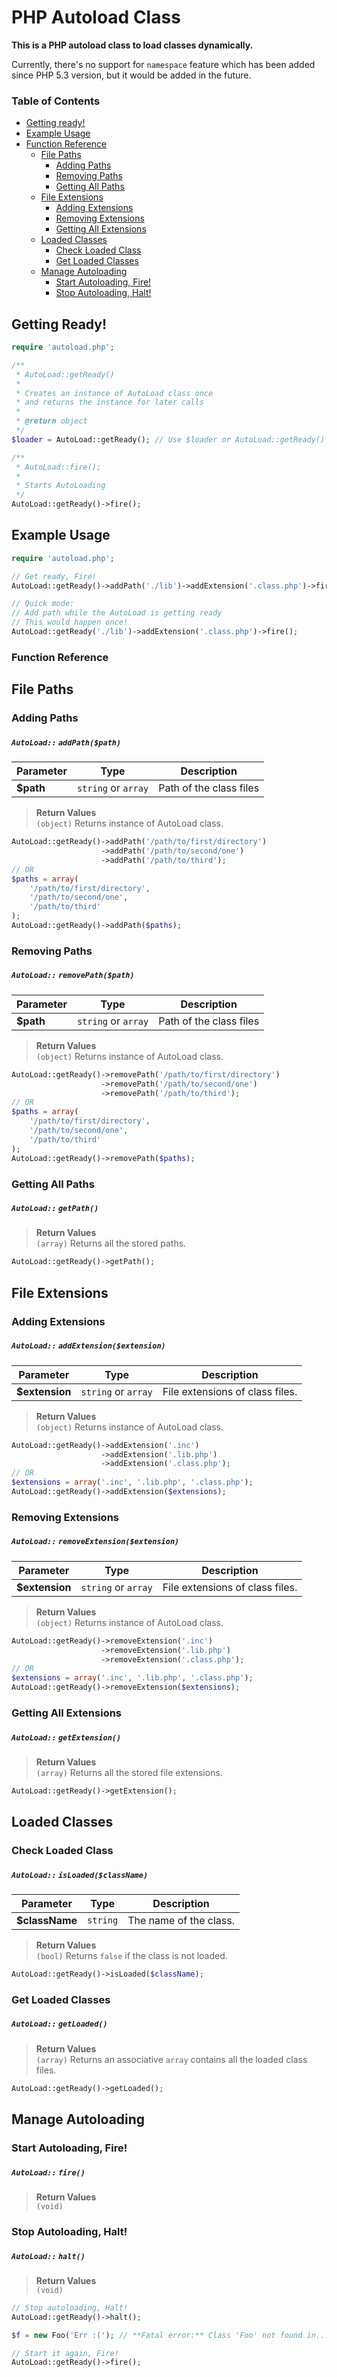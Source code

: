 PHP Autoload Class
==================

**This is a PHP autoload class to load classes dynamically.**

Currently, there's no support for `namespace` feature which has been added since PHP 5.3 version, but it would be added in the future.

### Table of Contents

- [Getting ready!](#getting-ready)
- [Example Usage](#example-usage)
- [Function Reference](#function-reference)
    - [File Paths](#file-paths)
        - [Adding Paths](#adding-paths)
        - [Removing Paths](#removing-paths)
        - [Getting All Paths](#getting-all-paths)
    - [File Extensions](#file-extensions)
        - [Adding Extensions](#adding-extensions)
        - [Removing Extensions](#removing-extensions)
        - [Getting All Extensions](#getting-all-extensions)
    - [Loaded Classes](#loaded-classes)
        - [Check Loaded Class](#check-loaded-class)
        - [Get Loaded Classes](#get-loaded-classes)
    - [Manage Autoloading](#manage-autoloading)
        - [Start Autoloading, Fire!](#start-autoloading-fire)
        - [Stop Autoloading, Halt!](#stop-autoloading-halt)

Getting Ready!
--------------------

```PHP
require 'autoload.php';

/**
 * AutoLoad::getReady()
 * 
 * Creates an instance of AutoLoad class once
 * and returns the instance for later calls
 *
 * @return object
 */
$loader = AutoLoad::getReady(); // Use $loader or AutoLoad::getReady() itself.

/**
 * AutoLoad::fire();
 *
 * Starts AutoLoading
 */
AutoLoad::getReady()->fire();
```

Example Usage
-------------

```PHP
require 'autoload.php';

// Get ready, Fire!
AutoLoad::getReady()->addPath('./lib')->addExtension('.class.php')->fire();

// Quick mode:
// Add path while the AutoLoad is getting ready
// This would happen once!
AutoLoad::getReady('./lib')->addExtension('.class.php')->fire();
```

### Function Reference

File Paths
----------
### Adding Paths
##### <i>`AutoLoad::`</i> `addPath($path)`

Parameter | Type | Description
--- | --- | ---
**$path** | `string` or `array` | Path of the class files

> **Return Values**   
> `(object)` Returns instance of AutoLoad class.

```PHP
AutoLoad::getReady()->addPath('/path/to/first/directory')
                    ->addPath('/path/to/second/one')
                    ->addPath('/path/to/third');
// OR
$paths = array(
    '/path/to/first/directory',
    '/path/to/second/one',
    '/path/to/third'
);
AutoLoad::getReady()->addPath($paths);
```

### Removing Paths
##### <i>`AutoLoad::`</i> `removePath($path)`

Parameter | Type | Description
--- | --- | ---
**$path** | `string` or `array` | Path of the class files

> **Return Values**   
> `(object)` Returns instance of AutoLoad class.

```PHP
AutoLoad::getReady()->removePath('/path/to/first/directory')
                    ->removePath('/path/to/second/one')
                    ->removePath('/path/to/third');
// OR
$paths = array(
    '/path/to/first/directory',
    '/path/to/second/one',
    '/path/to/third'
);
AutoLoad::getReady()->removePath($paths);
```

### Getting All Paths
##### <i>`AutoLoad::`</i> `getPath()`

> **Return Values**   
> `(array)` Returns all the stored paths.

```PHP
AutoLoad::getReady()->getPath();
```

File Extensions
---------------
### Adding Extensions
##### <i>`AutoLoad::`</i> `addExtension($extension)`

Parameter | Type | Description
--- | --- | ---
**$extension** | `string` or `array` | File extensions of class files.

> **Return Values**   
> `(object)` Returns instance of AutoLoad class.

```PHP
AutoLoad::getReady()->addExtension('.inc')
                    ->addExtension('.lib.php')
                    ->addExtension('.class.php');
// OR
$extensions = array('.inc', '.lib.php', '.class.php');
AutoLoad::getReady()->addExtension($extensions);
```

### Removing Extensions
##### <i>`AutoLoad::`</i> `removeExtension($extension)`

Parameter | Type | Description
--- | --- | ---
**$extension** | `string` or `array` | File extensions of class files.

> **Return Values**   
> `(object)` Returns instance of AutoLoad class.

```PHP
AutoLoad::getReady()->removeExtension('.inc')
                    ->removeExtension('.lib.php')
                    ->removeExtension('.class.php');
// OR
$extensions = array('.inc', '.lib.php', '.class.php');
AutoLoad::getReady()->removeExtension($extensions);
```

### Getting All Extensions
##### <i>`AutoLoad::`</i> `getExtension()`

> **Return Values**   
> `(array)` Returns all the stored file extensions.

```PHP
AutoLoad::getReady()->getExtension();
```

Loaded Classes
--------------
### Check Loaded Class
##### <i>`AutoLoad::`</i> `isLoaded($className)`

Parameter | Type | Description
--- | --- | ---
**$className** | `string` | The name of the class.

> **Return Values**   
> `(bool)` Returns `false` if the class is not loaded.

```PHP
AutoLoad::getReady()->isLoaded($className);
```

### Get Loaded Classes
##### <i>`AutoLoad::`</i> `getLoaded()`

> **Return Values**   
> `(array)` Returns an associative `array` contains all the loaded class files.

```PHP
AutoLoad::getReady()->getLoaded();
```

Manage Autoloading
------------------
### Start Autoloading, Fire!
##### <i>`AutoLoad::`</i> `fire()`

> **Return Values**   
> `(void)`

### Stop Autoloading, Halt!
##### <i>`AutoLoad::`</i> `halt()`

> **Return Values**   
> `(void)`

```PHP
// Stop autoloading, Halt!
AutoLoad::getReady()->halt();

$f = new Foo('Err :('); // **Fatal error:** Class 'Foo' not found in...

// Start it again, Fire!
AutoLoad::getReady()->fire();
```